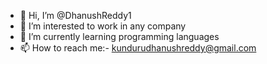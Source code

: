 - 👋 Hi, I’m @DhanushReddy1
- 👀 I’m interested to work in any company
- 🌱 I’m currently learning programming languages
- 📫 How to reach me:- kundurudhanushreddy@gmail.com

<!---
DhanushReddy1/DhanushReddy1 is a ✨ special ✨ repository because its `README.md` (this file) appears on your GitHub profile.
You can click the Preview link to take a look at your changes.
--->
